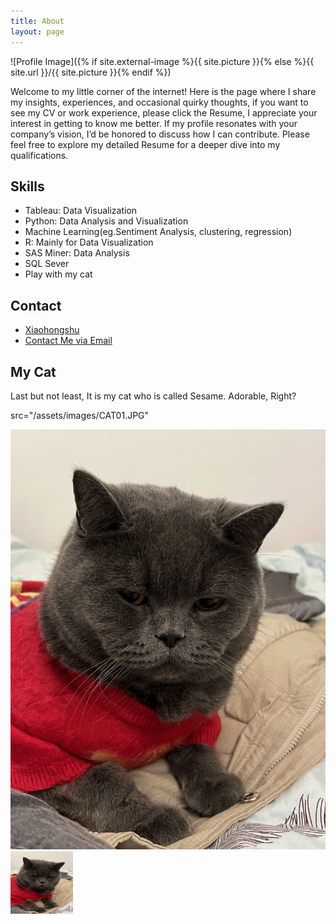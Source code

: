 ```yaml
---
title: About
layout: page
---
```

![Profile Image]({% if site.external-image %}{{ site.picture }}{% else %}{{ site.url }}/{{ site.picture }}{% endif %})

<p>Welcome to my little corner of the internet! Here is the page where I share my insights, experiences, and occasional quirky thoughts, if you want to see my CV or work experience, please click the Resume, I appreciate your interest in getting to know me better. If my profile resonates with your company’s vision, I’d be honored to discuss how I can contribute. Please feel free to explore my detailed Resume for a deeper dive into my qualifications.</p>

<h2>Skills</h2>

<ul class="skill-list">
	<li>Tableau: Data Visualization</li>
	<li>Python: Data Analysis and Visualization</li>
	<li>Machine Learning(eg.Sentiment Analysis, clustering, regression)</li>
	<li>R: Mainly for Data Visualization</li>
	<li>SAS Miner: Data Analysis</li>
	<li>SQL Sever</li>
	<li>Play with my cat</li>
</ul>

<h2>Contact</h2>

<ul class="contact-list">
	<li><a href="[https://www.xiaohongshu.com/user/profile/5b8b4d8e18582100015b6f3c?xhsshare=CopyLink&appuid=5b8b4d8e18582100015b6f3c&apptime=1712930218">Xiaohongshu</a></li>
	<li><a href="mailto:liamleeym@outlook.com">Contact Me via Email</a></li>
</ul>

<h2>My Cat</h2>

<p>Last but not least, It is my cat who is called Sesame. Adorable, Right?</p>
src="/assets/images/CAT01.JPG"

![Sesame](https://github.com/LIAMLEELYM/leeyatming/blob/bfc71ca9b9e0f7b0fc2c74e4c83f608d7a37d259/assets/images/CAT01.JPG)
 <img src="https://github.com/LIAMLEELYM/leeyatming/blob/bfc71ca9b9e0f7b0fc2c74e4c83f608d7a37d259/assets/images/CAT01.JPG" width="100" height="100">
